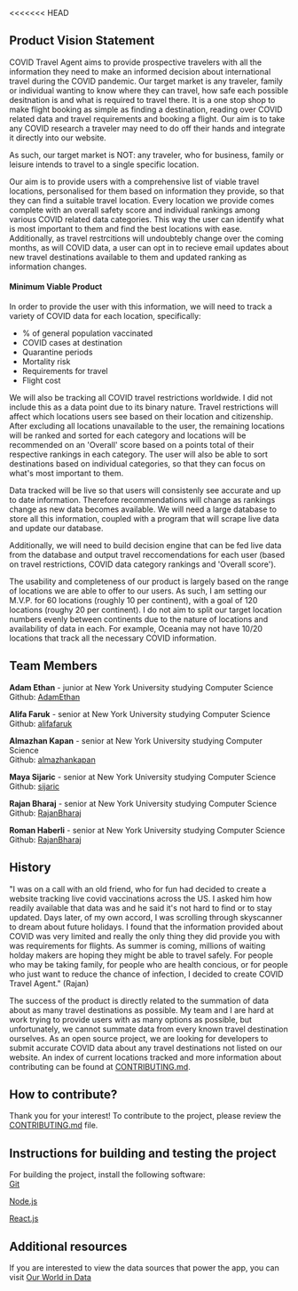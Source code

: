 <<<<<<< HEAD
## Product Vision Statement

COVID Travel Agent aims to provide prospective travelers with all the information they need to make an informed decision about international travel during the COVID pandemic. Our target market is any traveler, family or individual wanting to know where they can travel, how safe each possible desitnation is and what is required to travel there. It is a one stop shop to make flight booking as simple as finding a destination, reading over COVID related data and travel requirements and booking a flight. Our aim is to take any COVID research a traveler may need to do off their hands and integrate it directly into our website. 

As such, our target market is NOT: any traveler, who for business, family or leisure intends to travel to a single specific location. 

Our aim is to provide users with a comprehensive list of viable travel locations, personalised for them based on information they provide, so that they can find a suitable travel location. Every location we provide comes complete with an overall safety score and individual rankings among various COVID related data categories. This way the user can identify what is most important to them and find the best locations with ease. Additionally, as travel restrcitions will undoubtebly change over the coming months, as will COVID data, a user can opt in to recieve email updates about new travel destinations available to them and updated ranking as information changes.

#### Minimum Viable Product

In order to provide the user with this information, we will need to track a variety of COVID data for each location, specifically: 

- % of general population vaccinated
- COVID cases at destination
- Quarantine periods 
- Mortality risk
- Requirements for travel
- Flight cost

We will also be tracking all COVID travel restrictions worldwide. I did not include this as a data point due to its binary nature. Travel restrictions will affect which locations users see based on their location and citizenship. After excluding all locations unavailable to the user, the remaining locations will be ranked and sorted for each category and locations will be recommended on an 'Overall' score based on a points total of their respective rankings in each category. The user will also be able to sort destinations based on individual categories, so that they can focus on what's most important to them. 

Data tracked will be live so that users will consistenly see accurate and up to date information. Therefore recommendations will change as rankings change as new data becomes available. We will need a large database to store all this information, coupled with a program that will scrape live data and update our database.

Additionally, we will need to build decision engine that can be fed live data from the database and output travel reccomendations for each user (based on travel restrictions, COVID data category rankings and 'Overall score').

The usability and completeness of our product is largely based on the range of locations we are able to offer to our users. As such, I am setting our M.V.P. for 60 locations (roughly 10 per continent), with a goal of 120 locations (roughy 20 per continent). I do not aim to split our target location numbers evenly between continents due to the nature of locations and availability of data in each. For example, Oceania may not have 10/20 locations that track all the necessary COVID information. 

## Team Members

**Adam Ethan** - junior at New York University studying Computer Science<br>
Github:  <a href="https://github.com/AdamEthan" target="_blank">AdamEthan</a>

**Alifa Faruk** - senior at New York University studying Computer Science<br>
Github:  <a href="https://github.com/alifafaruk" target="_blank">alifafaruk</a>

**Almazhan Kapan** - senior at New York University studying Computer Science<br>
Github:  <a href="https://github.com/almazhankapan" target="_blank">almazhankapan</a>

**Maya Sijaric** - senior at New York University studying Computer Science<br>
Github:  <a href="https://github.com/sijaric" target="_blank">sijaric</a>

**Rajan Bharaj** - senior at New York University studying Computer Science<br>
Github:  <a href="https://github.com/RajanBharaj/" target="_blank">RajanBharaj</a>

**Roman Haberli** - senior at New York University studying Computer Science<br>
Github:  <a href="https://github.com/rhaberli/" target="_blank">RajanBharaj</a>


## History

"I was on a call with an old friend, who for fun had decided to create a website tracking live covid vaccinations across the US. I asked him how readily available that data was and he said it's not hard to find or to stay updated. Days later, of my own accord, I was scrolling through skyscanner to dream about future holidays. I found that the information provided about COVID was very limited and really the only thing they did provide you with was requirements for flights. As summer is coming, millions of waiting holday makers are hoping they might be able to travel safely. For people who may be taking family, for people who are health concious, or for people who just want to reduce the chance of infection, I decided to create COVID Travel Agent." (Rajan)

The success of the product is directly related to the summation of data about as many travel destinations as possible. My team and I are hard at work trying to provide users with as many options as possible, but unfortunately, we cannot summate data from every known travel destination ourselves. As an open source project, we are looking for developers to submit accurate COVID data about any travel destinations not listed on our website. An index of current locations tracked and more information about contributing can be found at [CONTRIBUTING.md](./CONTRIBUTING.md).

## How to contribute? 
Thank you for your interest! To contribute to the project, please review the [CONTRIBUTING.md](./README.md) file. 

## Instructions for building and testing the project

For building the project, install the following software: <br>
<a href="https://git-scm.com/" target="_blank">Git</a><br>

<a href="https://nodejs.org/" target="_blank">Node.js</a><br>

<a href="https://reactjs.org/" target="_blank">React.js</a><br>

## Additional resources

If you are interested to view the data sources that power the app, you can visit <a href="https://ourworldindata.org/coronavirus" target="_blank">Our World in Data</a><br>
